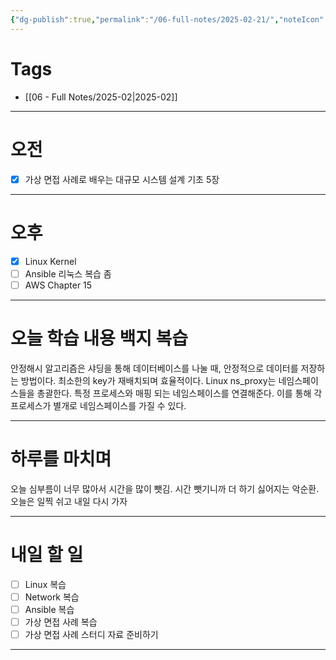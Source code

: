 ```yaml
---
{"dg-publish":true,"permalink":"/06-full-notes/2025-02-21/","noteIcon":""}
---
```


# Tags
- [[06 - Full Notes/2025-02\|2025-02]]

---
# 오전
- [x] 가상 면접 사례로 배우는 대규모 시스템 설계 기초 5장
---
# 오후
- [x] Linux Kernel
- [ ] Ansible 리눅스 복습 좀
- [ ] AWS Chapter 15
---
# 오늘 학습 내용 백지 복습
안정해시 알고리즘은 샤딩을 통해 데이터베이스를 나눌 때, 안정적으로 데이터를 저장하는 방법이다. 최소한의 key가 재배치되며 효율적이다.
Linux ns_proxy는 네임스페이스들을 총괄한다. 특정 프로세스와 매핑 되는 네임스페이스를 연결해준다. 이를 통해 각 프로세스가 별개로 네임스페이스를 가질 수 있다.

---
# 하루를 마치며
오늘 심부름이 너무 많아서 시간을 많이 뺏김. 시간 뺏기니까 더 하기 싫어지는 악순환.
오늘은 일찍 쉬고 내일 다시 가자

---
# 내일 할 일
- [ ] Linux 복습
- [ ] Network 복습
- [ ] Ansible 복습
- [ ] 가상 면접 사례 복습
- [ ] 가상 면접 사례 스터디 자료 준비하기
---